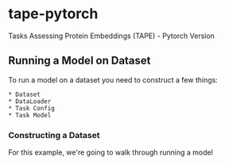 # tape-pytorch
Tasks Assessing Protein Embeddings (TAPE) - Pytorch Version

## Running a Model on Dataset

To run a model on a dataset you need to construct a few things:

    * Dataset
    * DataLoader
    * Task Config
    * Task Model

### Constructing a Dataset

For this example, we're going to walk through running a model
